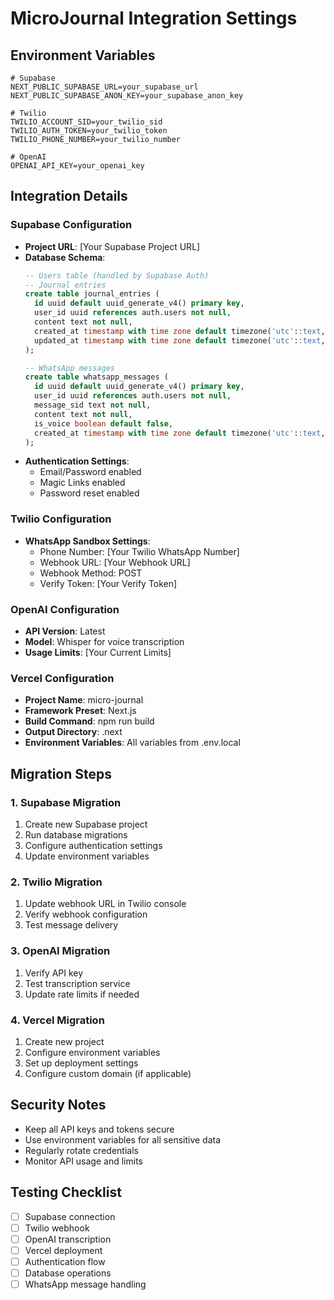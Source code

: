 # MicroJournal Integration Settings

## Environment Variables
```env
# Supabase
NEXT_PUBLIC_SUPABASE_URL=your_supabase_url
NEXT_PUBLIC_SUPABASE_ANON_KEY=your_supabase_anon_key

# Twilio
TWILIO_ACCOUNT_SID=your_twilio_sid
TWILIO_AUTH_TOKEN=your_twilio_token
TWILIO_PHONE_NUMBER=your_twilio_number

# OpenAI
OPENAI_API_KEY=your_openai_key
```

## Integration Details

### Supabase Configuration
- **Project URL**: [Your Supabase Project URL]
- **Database Schema**: 
  ```sql
  -- Users table (handled by Supabase Auth)
  -- Journal entries
  create table journal_entries (
    id uuid default uuid_generate_v4() primary key,
    user_id uuid references auth.users not null,
    content text not null,
    created_at timestamp with time zone default timezone('utc'::text, now()) not null,
    updated_at timestamp with time zone default timezone('utc'::text, now()) not null
  );

  -- WhatsApp messages
  create table whatsapp_messages (
    id uuid default uuid_generate_v4() primary key,
    user_id uuid references auth.users not null,
    message_sid text not null,
    content text not null,
    is_voice boolean default false,
    created_at timestamp with time zone default timezone('utc'::text, now()) not null
  );
  ```
- **Authentication Settings**:
  - Email/Password enabled
  - Magic Links enabled
  - Password reset enabled

### Twilio Configuration
- **WhatsApp Sandbox Settings**:
  - Phone Number: [Your Twilio WhatsApp Number]
  - Webhook URL: [Your Webhook URL]
  - Webhook Method: POST
  - Verify Token: [Your Verify Token]

### OpenAI Configuration
- **API Version**: Latest
- **Model**: Whisper for voice transcription
- **Usage Limits**: [Your Current Limits]

### Vercel Configuration
- **Project Name**: micro-journal
- **Framework Preset**: Next.js
- **Build Command**: npm run build
- **Output Directory**: .next
- **Environment Variables**: All variables from .env.local

## Migration Steps

### 1. Supabase Migration
1. Create new Supabase project
2. Run database migrations
3. Configure authentication settings
4. Update environment variables

### 2. Twilio Migration
1. Update webhook URL in Twilio console
2. Verify webhook configuration
3. Test message delivery

### 3. OpenAI Migration
1. Verify API key
2. Test transcription service
3. Update rate limits if needed

### 4. Vercel Migration
1. Create new project
2. Configure environment variables
3. Set up deployment settings
4. Configure custom domain (if applicable)

## Security Notes
- Keep all API keys and tokens secure
- Use environment variables for all sensitive data
- Regularly rotate credentials
- Monitor API usage and limits

## Testing Checklist
- [ ] Supabase connection
- [ ] Twilio webhook
- [ ] OpenAI transcription
- [ ] Vercel deployment
- [ ] Authentication flow
- [ ] Database operations
- [ ] WhatsApp message handling 